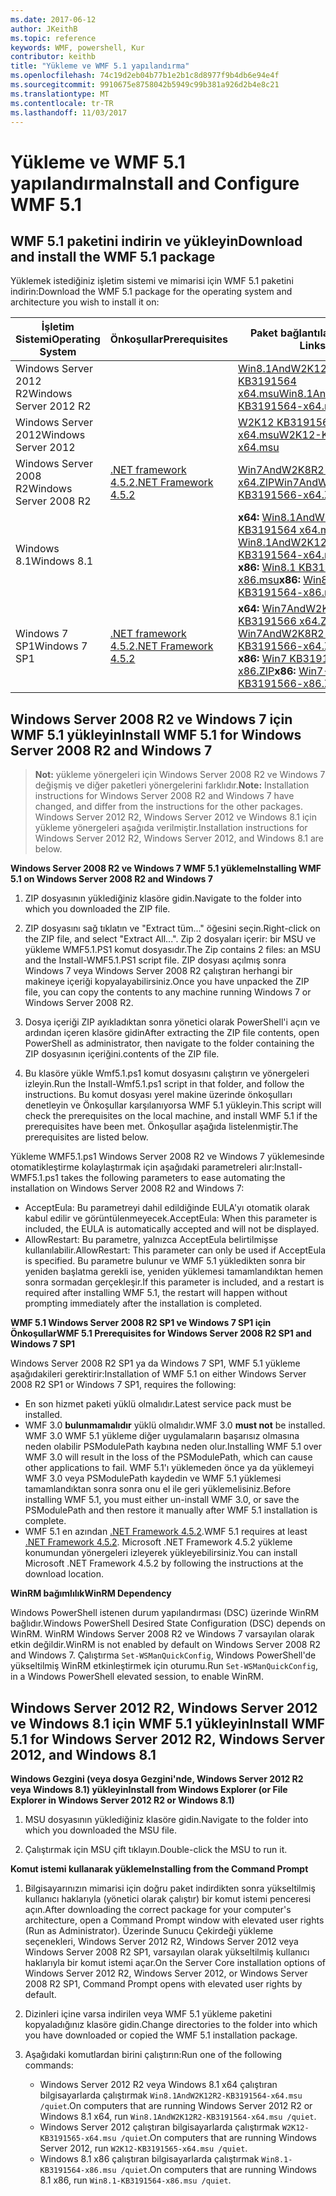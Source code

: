 ```yaml
---
ms.date: 2017-06-12
author: JKeithB
ms.topic: reference
keywords: WMF, powershell, Kur
contributor: keithb
title: "Yükleme ve WMF 5.1 yapılandırma"
ms.openlocfilehash: 74c19d2eb04b77b1e2b1c8d8977f9b4db6e94e4f
ms.sourcegitcommit: 9910675e8758042b5949c99b381a926d2b4e8c21
ms.translationtype: MT
ms.contentlocale: tr-TR
ms.lasthandoff: 11/03/2017
---
```

# <a name="install-and-configure-wmf-51"></a><span data-ttu-id="2ef48-103">Yükleme ve WMF 5.1 yapılandırma</span><span class="sxs-lookup"><span data-stu-id="2ef48-103">Install and Configure WMF 5.1</span></span> #


## <a name="download-and-install-the-wmf-51-package"></a><span data-ttu-id="2ef48-104">WMF 5.1 paketini indirin ve yükleyin</span><span class="sxs-lookup"><span data-stu-id="2ef48-104">Download and install the WMF 5.1 package</span></span>

<span data-ttu-id="2ef48-105">Yüklemek istediğiniz işletim sistemi ve mimarisi için WMF 5.1 paketini indirin:</span><span class="sxs-lookup"><span data-stu-id="2ef48-105">Download the WMF 5.1 package for the operating system and architecture you wish to install it on:</span></span>

| <span data-ttu-id="2ef48-106">İşletim Sistemi</span><span class="sxs-lookup"><span data-stu-id="2ef48-106">Operating System</span></span>       | <span data-ttu-id="2ef48-107">Önkoşullar</span><span class="sxs-lookup"><span data-stu-id="2ef48-107">Prerequisites</span></span>       | <span data-ttu-id="2ef48-108">Paket bağlantılar</span><span class="sxs-lookup"><span data-stu-id="2ef48-108">Package Links</span></span>             |
|------------------------|---------------------|---------------------------|
| <span data-ttu-id="2ef48-109">Windows Server 2012 R2</span><span class="sxs-lookup"><span data-stu-id="2ef48-109">Windows Server 2012 R2</span></span> | | [<span data-ttu-id="2ef48-110">Win8.1AndW2K12R2 KB3191564 x64.msu</span><span class="sxs-lookup"><span data-stu-id="2ef48-110">Win8.1AndW2K12R2-KB3191564-x64.msu</span></span>](https://go.microsoft.com/fwlink/?linkid=839516)|
| <span data-ttu-id="2ef48-111">Windows Server 2012</span><span class="sxs-lookup"><span data-stu-id="2ef48-111">Windows Server 2012</span></span>    | | [<span data-ttu-id="2ef48-112">W2K12 KB3191565 x64.msu</span><span class="sxs-lookup"><span data-stu-id="2ef48-112">W2K12-KB3191565-x64.msu</span></span>](https://go.microsoft.com/fwlink/?linkid=839513)|
| <span data-ttu-id="2ef48-113">Windows Server 2008 R2</span><span class="sxs-lookup"><span data-stu-id="2ef48-113">Windows Server 2008 R2</span></span> | [<span data-ttu-id="2ef48-114">.NET framework 4.5.2</span><span class="sxs-lookup"><span data-stu-id="2ef48-114">.NET Framework 4.5.2</span></span>](https://www.microsoft.com/en-ca/download/details.aspx?id=42642) | [<span data-ttu-id="2ef48-115">Win7AndW2K8R2 KB3191566 x64.ZIP</span><span class="sxs-lookup"><span data-stu-id="2ef48-115">Win7AndW2K8R2-KB3191566-x64.ZIP</span></span>](https://go.microsoft.com/fwlink/?linkid=839523) | 
| <span data-ttu-id="2ef48-116">Windows 8.1</span><span class="sxs-lookup"><span data-stu-id="2ef48-116">Windows 8.1</span></span>            |  | <span data-ttu-id="2ef48-117">**x64:** [Win8.1AndW2K12R2 KB3191564 x64.msu](https://go.microsoft.com/fwlink/?linkid=839516)</span><span class="sxs-lookup"><span data-stu-id="2ef48-117">**x64:** [Win8.1AndW2K12R2-KB3191564-x64.msu](https://go.microsoft.com/fwlink/?linkid=839516)</span></span> </br> <span data-ttu-id="2ef48-118">**x86:** [Win8.1 KB3191564 x86.msu](https://go.microsoft.com/fwlink/?linkid=839521)</span><span class="sxs-lookup"><span data-stu-id="2ef48-118">**x86:** [Win8.1-KB3191564-x86.msu](https://go.microsoft.com/fwlink/?linkid=839521)</span></span> |
| <span data-ttu-id="2ef48-119">Windows 7 SP1</span><span class="sxs-lookup"><span data-stu-id="2ef48-119">Windows 7 SP1</span></span>          | [<span data-ttu-id="2ef48-120">.NET framework 4.5.2</span><span class="sxs-lookup"><span data-stu-id="2ef48-120">.NET Framework 4.5.2</span></span>](https://www.microsoft.com/en-ca/download/details.aspx?id=42642) | <span data-ttu-id="2ef48-121">**x64:** [Win7AndW2K8R2 KB3191566 x64.ZIP](https://go.microsoft.com/fwlink/?linkid=839523)</span><span class="sxs-lookup"><span data-stu-id="2ef48-121">**x64:** [Win7AndW2K8R2-KB3191566-x64.ZIP](https://go.microsoft.com/fwlink/?linkid=839523)</span></span> </br> <span data-ttu-id="2ef48-122">**x86:** [Win7 KB3191566 x86.ZIP](https://go.microsoft.com/fwlink/?linkid=839522)</span><span class="sxs-lookup"><span data-stu-id="2ef48-122">**x86:** [Win7-KB3191566-x86.ZIP](https://go.microsoft.com/fwlink/?linkid=839522)</span></span>



## <a name="install-wmf-51-for-windows-server-2008-r2-and-windows-7"></a><span data-ttu-id="2ef48-123">Windows Server 2008 R2 ve Windows 7 için WMF 5.1 yükleyin</span><span class="sxs-lookup"><span data-stu-id="2ef48-123">Install WMF 5.1 for Windows Server 2008 R2 and Windows 7</span></span>

> <span data-ttu-id="2ef48-124">**Not:** yükleme yönergeleri için Windows Server 2008 R2 ve Windows 7 değişmiş ve diğer paketleri yönergelerini farklıdır.</span><span class="sxs-lookup"><span data-stu-id="2ef48-124">**Note:** Installation instructions for Windows Server 2008 R2 and Windows 7 have changed, and differ from the instructions for the other packages.</span></span> <span data-ttu-id="2ef48-125">Windows Server 2012 R2, Windows Server 2012 ve Windows 8.1 için yükleme yönergeleri aşağıda verilmiştir.</span><span class="sxs-lookup"><span data-stu-id="2ef48-125">Installation instructions for Windows Server 2012 R2, Windows Server 2012, and Windows 8.1 are below.</span></span>

<span data-ttu-id="2ef48-126">**Windows Server 2008 R2 ve Windows 7 WMF 5.1 yükleme**</span><span class="sxs-lookup"><span data-stu-id="2ef48-126">**Installing WMF 5.1 on Windows Server 2008 R2 and Windows 7**</span></span>

1. <span data-ttu-id="2ef48-127">ZIP dosyasının yüklediğiniz klasöre gidin.</span><span class="sxs-lookup"><span data-stu-id="2ef48-127">Navigate to the folder into which you downloaded the ZIP file.</span></span> 

2. <span data-ttu-id="2ef48-128">ZIP dosyasını sağ tıklatın ve "Extract tüm..." öğesini seçin.</span><span class="sxs-lookup"><span data-stu-id="2ef48-128">Right-click on the ZIP file, and select "Extract All...".</span></span> <span data-ttu-id="2ef48-129">Zip 2 dosyaları içerir: bir MSU ve yükleme WMF5.1.PS1 komut dosyasıdır.</span><span class="sxs-lookup"><span data-stu-id="2ef48-129">The Zip contains 2 files: an MSU and the Install-WMF5.1.PS1 script file.</span></span> <span data-ttu-id="2ef48-130">ZIP dosyası açılmış sonra Windows 7 veya Windows Server 2008 R2 çalıştıran herhangi bir makineye içeriği kopyalayabilirsiniz.</span><span class="sxs-lookup"><span data-stu-id="2ef48-130">Once you have unpacked the ZIP file, you can copy the contents to any machine running Windows 7 or Windows Server 2008 R2.</span></span>  

3. <span data-ttu-id="2ef48-131">Dosya içeriği ZIP ayıkladıktan sonra yönetici olarak PowerShell'i açın ve ardından içeren klasöre gidin</span><span class="sxs-lookup"><span data-stu-id="2ef48-131">After extracting the ZIP file contents, open PowerShell as administrator, then navigate to the folder containing the</span></span>  
<span data-ttu-id="2ef48-132">ZIP dosyasının içeriğini.</span><span class="sxs-lookup"><span data-stu-id="2ef48-132">contents of the ZIP file.</span></span> 

4. <span data-ttu-id="2ef48-133">Bu klasöre yükle Wmf5.1.ps1 komut dosyasını çalıştırın ve yönergeleri izleyin.</span><span class="sxs-lookup"><span data-stu-id="2ef48-133">Run the Install-Wmf5.1.ps1 script in that folder, and follow the instructions.</span></span> <span data-ttu-id="2ef48-134">Bu komut dosyası yerel makine üzerinde önkoşulları denetleyin ve Önkoşullar karşılanıyorsa WMF 5.1 yükleyin.</span><span class="sxs-lookup"><span data-stu-id="2ef48-134">This script will check the prerequisites on the local machine, and install WMF 5.1 if the prerequisites have been met.</span></span> <span data-ttu-id="2ef48-135">Önkoşullar aşağıda listelenmiştir.</span><span class="sxs-lookup"><span data-stu-id="2ef48-135">The prerequisites are listed below.</span></span> 

<span data-ttu-id="2ef48-136">Yükleme WMF5.1.ps1 Windows Server 2008 R2 ve Windows 7 yüklemesinde otomatikleştirme kolaylaştırmak için aşağıdaki parametreleri alır:</span><span class="sxs-lookup"><span data-stu-id="2ef48-136">Install-WMF5.1.ps1 takes the following parameters to ease automating the installation on Windows Server 2008 R2 and Windows 7:</span></span>

- <span data-ttu-id="2ef48-137">AcceptEula: Bu parametreyi dahil edildiğinde EULA'yı otomatik olarak kabul edilir ve görüntülenmeyecek.</span><span class="sxs-lookup"><span data-stu-id="2ef48-137">AcceptEula: When this parameter is included, the EULA is automatically accepted and will not be displayed.</span></span>
- <span data-ttu-id="2ef48-138">AllowRestart: Bu parametre, yalnızca AcceptEula belirtilmişse kullanılabilir.</span><span class="sxs-lookup"><span data-stu-id="2ef48-138">AllowRestart: This parameter can only be used if AcceptEula is specified.</span></span> <span data-ttu-id="2ef48-139">Bu parametre bulunur ve WMF 5.1 yükledikten sonra bir yeniden başlatma gerekli ise, yeniden yüklemesi tamamlandıktan hemen sonra sormadan gerçekleşir.</span><span class="sxs-lookup"><span data-stu-id="2ef48-139">If this parameter is included, and a restart is required after installing WMF 5.1, the restart will happen without prompting immediately after the installation is completed.</span></span> 

<span data-ttu-id="2ef48-140">**WMF 5.1 Windows Server 2008 R2 SP1 ve Windows 7 SP1 için Önkoşullar**</span><span class="sxs-lookup"><span data-stu-id="2ef48-140">**WMF 5.1 Prerequisites for Windows Server 2008 R2 SP1 and Windows 7 SP1**</span></span>

<span data-ttu-id="2ef48-141">Windows Server 2008 R2 SP1 ya da Windows 7 SP1, WMF 5.1 yükleme aşağıdakileri gerektirir:</span><span class="sxs-lookup"><span data-stu-id="2ef48-141">Installation of WMF 5.1 on either Windows Server 2008 R2 SP1 or Windows 7 SP1, requires the following:</span></span>
- <span data-ttu-id="2ef48-142">En son hizmet paketi yüklü olmalıdır.</span><span class="sxs-lookup"><span data-stu-id="2ef48-142">Latest service pack must be installed.</span></span>
- <span data-ttu-id="2ef48-143">WMF 3.0 **bulunmamalıdır** yüklü olmalıdır.</span><span class="sxs-lookup"><span data-stu-id="2ef48-143">WMF 3.0 **must not** be installed.</span></span> <span data-ttu-id="2ef48-144">WMF 3.0 WMF 5.1 yükleme diğer uygulamaların başarısız olmasına neden olabilir PSModulePath kaybına neden olur.</span><span class="sxs-lookup"><span data-stu-id="2ef48-144">Installing WMF 5.1 over WMF 3.0 will result in the loss of the PSModulePath, which can cause other applications to fail.</span></span> <span data-ttu-id="2ef48-145">WMF 5.1'ı yüklemeden önce ya da yüklemeyi WMF 3.0 veya PSModulePath kaydedin ve WMF 5.1 yüklemesi tamamlandıktan sonra sonra onu el ile geri yüklemelisiniz.</span><span class="sxs-lookup"><span data-stu-id="2ef48-145">Before installing WMF 5.1, you must either un-install WMF 3.0, or save the PSModulePath and then restore it manually after WMF 5.1 installation is complete.</span></span> 
- <span data-ttu-id="2ef48-146">WMF 5.1 en azından [.NET Framework 4.5.2](https://www.microsoft.com/en-ca/download/details.aspx?id=42642).</span><span class="sxs-lookup"><span data-stu-id="2ef48-146">WMF 5.1 requires at least [.NET Framework 4.5.2](https://www.microsoft.com/en-ca/download/details.aspx?id=42642).</span></span>
<span data-ttu-id="2ef48-147">Microsoft .NET Framework 4.5.2 yükleme konumundan yönergeleri izleyerek yükleyebilirsiniz.</span><span class="sxs-lookup"><span data-stu-id="2ef48-147">You can install Microsoft .NET Framework 4.5.2 by following the instructions at the download location.</span></span>

<span data-ttu-id="2ef48-148">**WinRM bağımlılık**</span><span class="sxs-lookup"><span data-stu-id="2ef48-148">**WinRM Dependency**</span></span> 

<span data-ttu-id="2ef48-149">Windows PowerShell istenen durum yapılandırması (DSC) üzerinde WinRM bağlıdır.</span><span class="sxs-lookup"><span data-stu-id="2ef48-149">Windows PowerShell Desired State Configuration (DSC) depends on WinRM.</span></span> <span data-ttu-id="2ef48-150">WinRM Windows Server 2008 R2 ve Windows 7 varsayılan olarak etkin değildir.</span><span class="sxs-lookup"><span data-stu-id="2ef48-150">WinRM is not enabled by default on Windows Server 2008 R2 and Windows 7.</span></span> <span data-ttu-id="2ef48-151">Çalıştırma `Set-WSManQuickConfig`, Windows PowerShell'de yükseltilmiş WinRM etkinleştirmek için oturumu.</span><span class="sxs-lookup"><span data-stu-id="2ef48-151">Run `Set-WSManQuickConfig`, in a Windows PowerShell elevated session, to enable WinRM.</span></span>


## <a name="install-wmf-51-for-windows-server-2012-r2-windows-server-2012-and-windows-81"></a><span data-ttu-id="2ef48-152">Windows Server 2012 R2, Windows Server 2012 ve Windows 8.1 için WMF 5.1 yükleyin</span><span class="sxs-lookup"><span data-stu-id="2ef48-152">Install WMF 5.1 for Windows Server 2012 R2, Windows Server 2012, and Windows 8.1</span></span>
<span data-ttu-id="2ef48-153">**Windows Gezgini (veya dosya Gezgini'nde, Windows Server 2012 R2 veya Windows 8.1) yükleyin**</span><span class="sxs-lookup"><span data-stu-id="2ef48-153">**Install from Windows Explorer (or File Explorer in Windows Server 2012 R2 or Windows 8.1)**</span></span>

1. <span data-ttu-id="2ef48-154">MSU dosyasının yüklediğiniz klasöre gidin.</span><span class="sxs-lookup"><span data-stu-id="2ef48-154">Navigate to the folder into which you downloaded the MSU file.</span></span>

2. <span data-ttu-id="2ef48-155">Çalıştırmak için MSU çift tıklayın.</span><span class="sxs-lookup"><span data-stu-id="2ef48-155">Double-click the MSU to run it.</span></span>

<span data-ttu-id="2ef48-156">**Komut istemi kullanarak yükleme**</span><span class="sxs-lookup"><span data-stu-id="2ef48-156">**Installing from the Command Prompt**</span></span>

1. <span data-ttu-id="2ef48-157">Bilgisayarınızın mimarisi için doğru paket indirdikten sonra yükseltilmiş kullanıcı haklarıyla (yönetici olarak çalıştır) bir komut istemi penceresi açın.</span><span class="sxs-lookup"><span data-stu-id="2ef48-157">After downloading the correct package for your computer's architecture, open a Command Prompt window with elevated user rights (Run as Administrator).</span></span> <span data-ttu-id="2ef48-158">Üzerinde Sunucu Çekirdeği yükleme seçenekleri, Windows Server 2012 R2, Windows Server 2012 veya Windows Server 2008 R2 SP1, varsayılan olarak yükseltilmiş kullanıcı haklarıyla bir komut istemi açar.</span><span class="sxs-lookup"><span data-stu-id="2ef48-158">On the Server Core installation options of Windows Server 2012 R2, Windows Server 2012, or Windows Server 2008 R2 SP1, Command Prompt opens with elevated user rights by default.</span></span>

2. <span data-ttu-id="2ef48-159">Dizinleri içine varsa indirilen veya WMF 5.1 yükleme paketini kopyaladığınız klasöre gidin.</span><span class="sxs-lookup"><span data-stu-id="2ef48-159">Change directories to the folder into which you have downloaded or copied the WMF 5.1 installation package.</span></span>

3. <span data-ttu-id="2ef48-160">Aşağıdaki komutlardan birini çalıştırın:</span><span class="sxs-lookup"><span data-stu-id="2ef48-160">Run one of the following commands:</span></span>
    - <span data-ttu-id="2ef48-161">Windows Server 2012 R2 veya Windows 8.1 x64 çalıştıran bilgisayarlarda çalıştırmak `Win8.1AndW2K12R2-KB3191564-x64.msu /quiet`.</span><span class="sxs-lookup"><span data-stu-id="2ef48-161">On computers that are running Windows Server 2012 R2 or Windows 8.1 x64, run `Win8.1AndW2K12R2-KB3191564-x64.msu /quiet`.</span></span>
    - <span data-ttu-id="2ef48-162">Windows Server 2012 çalıştıran bilgisayarlarda çalıştırmak `W2K12-KB3191565-x64.msu /quiet`.</span><span class="sxs-lookup"><span data-stu-id="2ef48-162">On computers that are running Windows Server 2012, run `W2K12-KB3191565-x64.msu /quiet`.</span></span>
    - <span data-ttu-id="2ef48-163">Windows 8.1 x86 çalıştıran bilgisayarlarda çalıştırmak `Win8.1-KB3191564-x86.msu /quiet`.</span><span class="sxs-lookup"><span data-stu-id="2ef48-163">On computers that are running Windows 8.1 x86, run `Win8.1-KB3191564-x86.msu /quiet`.</span></span>
    

